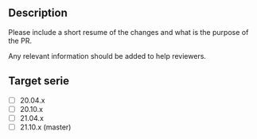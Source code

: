 ## Description

Please include a short resume of the changes and what is the purpose of the PR.

Any relevant information should be added to help reviewers.

## Target serie

- [ ] 20.04.x
- [ ] 20.10.x
- [ ] 21.04.x
- [ ] 21.10.x (master)
